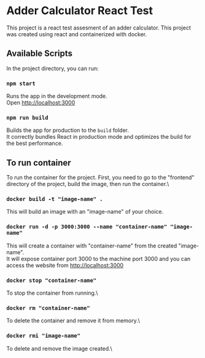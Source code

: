 # Adder Calculator React Test

This project is a react test assesment of an adder calculator. This project was created using react and containerized with docker.

## Available Scripts

In the project directory, you can run:

### `npm start`

Runs the app in the development mode.\
Open [http://localhost:3000](http://localhost:3000)


### `npm run build`

Builds the app for production to the `build` folder.\
It correctly bundles React in production mode and optimizes the build for the best performance.

## To run container
To run the container for the project. First, you need to go to the "frontend" directory of the project, build the image, then run the container.\

### `docker build -t "image-name" .`

This will build an image with an "image-name" of your choice.

### `docker run -d -p 3000:3000 --name "container-name" "image-name"`

This will create a container with "container-name" from the created "image-name".\
It will expose container port 3000 to the machine port 3000 and you can access the website from [http://localhost:3000](http://localhost:3000)

### `docker stop "container-name"`

To stop the container from running.\

### `docker rm "container-name"`

To delete the container and remove it from memory.\

### `docker rmi "image-name"`

To delete and remove the image created.\

